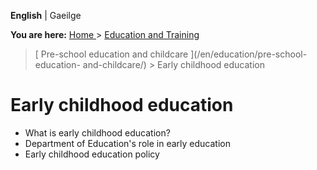 **English** |  Gaeilge 

**You are here:** [ Home ](/en/) > [ Education and Training ](/en/education/)
> [ Pre-school education and childcare ](/en/education/pre-school-education-
and-childcare/) > Early childhood education

#  Early childhood education

  * What is early childhood education? 
  * Department of Education's role in early education 
  * Early childhood education policy 
